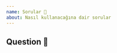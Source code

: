 ```yaml
---
name: Sorular 🤔
about: Nasıl kullanacağına dair sorular
---
```


<!-- Daha önceden oluşturulmuş sorulara bakıp var olanları tekrarlamazsan sevinirim. -->

## Question 🤔
<!-- Lütfen, sorunu 5 yaşındaki çocuğun bile anlayacağı şekilde ifade et -->


